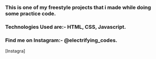 ### This is one of my freestyle projects that i made while doing some practice code.

### Technologies Used are:- HTML, CSS, Javascript.

### Find me on Instagram:- @electrifying_codes.

[Instagra]
